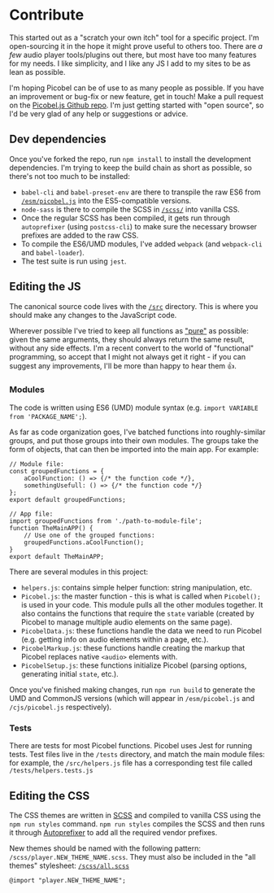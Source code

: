# Contribute

This started out as a "scratch your own itch" tool for a specific project. I'm open-sourcing it in the hope it might prove useful to others too. There are _a few_ audio player tools/plugins out there, but most have too many features for my needs. I like simplicity, and I like any JS I add to my sites to be as lean as possible.

I'm hoping Picobel can be of use to as many people as possible. If you have an improvement or bug-fix or new feature, get in touch! Make a pull request on the [Picobel.js Github repo](https://github.com/tomhazledine/picobel). I'm just getting started with "open source", so I'd be very glad of any help or suggestions or advice.

## Dev dependencies

Once you've forked the repo, run `npm install` to install the development dependencies. I'm trying to keep the build chain as short as possible, so there's not too much to be installed:

* `babel-cli` and `babel-preset-env` are there to transpile the raw ES6 from [`/esm/picobel.js`](https://github.com/tomhazledine/picobel/blob/master/esm/picobel.js) into the ES5-compatible versions.
* `node-sass` is there to compile the SCSS in [`/scss/`](https://github.com/tomhazledine/picobel/blob/master/scss) into vanilla CSS.
* Once the regular SCSS has been compiled, it gets run through `autoprefixer` (using `postcss-cli`) to make sure the necessary browser prefixes are added to the raw CSS.
* To compile the ES6/UMD modules, I've added `webpack` (and `webpack-cli` and `babel-loader`).
* The test suite is run using `jest`.

## Editing the JS

The canonical source code lives with the [`/src`](https://github.com/tomhazledine/picobel/blob/master/src) directory. This is where you should make any changes to the JavaScript code.

Wherever possible I've tried to keep all functions as ["pure"](https://medium.com/javascript-scene/master-the-javascript-interview-what-is-a-pure-function-d1c076bec976) as possible: given the same arguments, they should always return the same result, without any side effects. I'm a recent convert to the world of "functional" programming, so accept that I might not always get it right - if you can suggest any improvements, I'll be more than happy to hear them 👍.

### Modules

The code is written using ES6 (UMD) module syntax (e.g. `import VARIABLE from 'PACKAGE_NAME';`).

As far as code organization goes, I've batched functions into roughly-similar groups, and put those groups into their own modules. The groups take the form of objects, that can then be imported into the main app. For example:

    // Module file:
    const groupedFunctions = {
        aCoolFunction: () => {/* the function code */},
        somethingUsefull: () => {/* the function code */}
    };
    export default groupedFunctions;

    // App file:
    import groupedFunctions from './path-to-module-file';
    function TheMainAPP() {
        // Use one of the grouped functions:
        groupedFunctions.aCoolFunction();
    }
    export default TheMainAPP;

There are several modules in this project:

* `helpers.js`: contains simple helper function: string manipulation, etc.
* `Picobel.js`: the master function - this is what is called when `Picobel();` is used in your code. This module pulls all the other modules together. It also contains the functions that require the `state` variable (created by Picobel to manage multiple audio elements on the same page).
* `PicobelData.js`: these functions handle the data we need to run Picobel (e.g. getting info on audio elements within a page, etc.).
* `PicobelMarkup.js`: these functions handle creating the markup that Picobel replaces native `<audio>` elements with.
* `PicobelSetup.js`: these functions initialize Picobel (parsing options, generating initial `state`, etc.).

Once you've finished making changes, run `npm run build` to generate the UMD and CommonJS versions (which will appear in `/esm/picobel.js` and `/cjs/picobel.js` respectively).

### Tests

There are tests for most Picobel functions. Picobel uses Jest for running tests. Test files live in the `/tests` directory, and match the main module files: for example, the `/src/helpers.js` file has a corresponding test file called `/tests/helpers.tests.js`

## Editing the CSS

The CSS themes are written in [SCSS](https://sass-lang.com/guide) and compiled to vanilla CSS using the `npm run styles` command. `npm run styles` compiles the SCSS and then runs it through [Autoprefixer](https://github.com/postcss/autoprefixer) to add all the required vendor prefixes.

New themes should be named with the following pattern: `/scss/player.NEW_THEME_NAME.scss`. They must also be included in the "all themes" stylesheet: [`/scss/all.scss`](https://github.com/tomhazledine/picobel/blob/master/scss/all.scss)

    @import "player.NEW_THEME_NAME";
